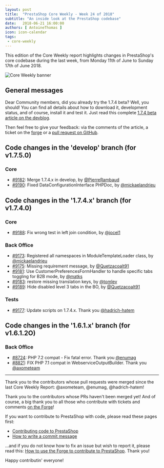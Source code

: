 ```yaml
---
layout: post
title:  "PrestaShop Core Weekly - Week 24 of 2018"
subtitle: "An inside look at the PrestaShop codebase"
date:   2018-06-21 16:00:00
authors: [ AntoineThomas ]
icon: icon-calendar
tags:
 - core-weekly
---
```


This edition of the Core Weekly report highlights changes in PrestaShop's core codebase during the last week, from Monday 11th of June to Sunday 17th of June 2018.

![Core Weekly banner](/assets/images/2017/04/core_weekly_banner.jpg)


## General messages

Dear Community members, did you already try the 1.7.4 beta? Well, you should! You can find all details about how to download it, development status, and of course, install it and test it. Just read this complete [1.7.4 beta article on the devblog](http://build.prestashop.com/news/prestashop-1-7-4-0-beta-1-release/).

Then feel free to give your feedback: via the comments of the article, a ticket on the [forge](http://forge.prestashop.com) or a [pull request on GitHub](https://github.com/PrestaShop/PrestaShop).


## Code changes in the 'develop' branch (for v1.7.5.0)

### Core

* [#9182](https://github.com/PrestaShop/PrestaShop/pull/9182): Merge 1.7.4.x in develop, by [@PierreRambaud](https://github.com/PierreRambaud)
* [#9190](https://github.com/PrestaShop/PrestaShop/pull/9190): Fixed DataConfigurationInterface PHPDoc, by [@mickaelandrieu](https://github.com/mickaelandrieu)


## Code changes in the '1.7.4.x' branch (for v1.7.4.0)

### Core

* [#9188](https://github.com/PrestaShop/PrestaShop/pull/9188): Fix wrong test in left join condition, by [@jocel1](https://github.com/jocel1)


### Back Office

* [#9173](https://github.com/PrestaShop/PrestaShop/pull/9173): Registered all namespaces in ModuleTemplateLoader class, by [@mickaelandrieu](https://github.com/mickaelandrieu)
* [#9175](https://github.com/PrestaShop/PrestaShop/pull/9175): Missing requirement message, by [@Quetzacoalt91](https://github.com/Quetzacoalt91)
* [#9181](https://github.com/PrestaShop/PrestaShop/pull/9181): Use CustomerPreferencesFormHandler to handle specific tabs toggling for B2B mode, by [@matks](https://github.com/matks)
* [#9183](https://github.com/PrestaShop/PrestaShop/pull/9183): restore missing translation keys, by [@tomlev](https://github.com/tomlev)
* [#9189](https://github.com/PrestaShop/PrestaShop/pull/9189): Hide disabled level 3 tabs in the BO, by [@Quetzacoalt91](https://github.com/Quetzacoalt91)


### Tests

* [#9177](https://github.com/PrestaShop/PrestaShop/pull/9177): Update scripts on 1.7.4.x. Thank you [@hadrich-hatem](https://github.com/hadrich-hatem)


## Code changes in the '1.6.1.x' branch (for v1.6.1.2O)

### Back Office

* [#8724](https://github.com/PrestaShop/PrestaShop/pull/8724): PHP 7.2 compat - Fix fatal error. Thank you [@enumag](https://github.com/enumag)
* [#8821](https://github.com/PrestaShop/PrestaShop/pull/8821): FIX PHP 7.1 compat in WebserviceOutputBuilder. Thank you [@axometeam](https://github.com/axometeam)


<hr />

Thank you to the contributors whose pull requests were merged since the last Core Weekly Report: @axometeam, @enumag, @hadrich-hatem!

Thank you to the contributors whose PRs haven't been merged yet! And of course, a big thank you to all those who contribute with tickets and comments [on the Forge](http://forge.prestashop.com/)!

If you want to contribute to PrestaShop with code, please read these pages first:

 * [Contributing code to PrestaShop](http://doc.prestashop.com/display/PS16/Contributing+code+to+PrestaShop)
 * [How to write a commit message](http://doc.prestashop.com/display/PS16/How+to+write+a+commit+message)

...and if you do not know how to fix an issue but wish to report it, please read this: [How to use the Forge to contribute to PrestaShop](http://doc.prestashop.com/display/PS16/How+to+use+the+Forge+to+contribute+to+PrestaShop). Thank you!

Happy contributin' everyone!
